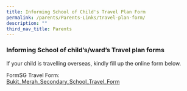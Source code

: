 ```yaml
---
title: Informing School of Child's Travel Plan Form
permalink: /parents/Parents-Links/travel-plan-form/
description: ""
third_nav_title: Parents
---
```





### Informing School of child’s/ward’s Travel plan forms

If your child is travelling overseas, kindly  fill up the online form below.

FormSG Travel Form:  
[Bukit\_Merah\_Secondary\_School\_Travel\_Form](https://go.gov.sg/bmtravelform)